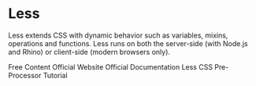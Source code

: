 # Less

Less extends CSS with dynamic behavior such as variables, mixins, operations and functions. Less runs on both the server-side (with Node.js and Rhino) or client-side (modern browsers only).

<ResourceGroupTitle>Free Content</ResourceGroupTitle>
<BadgeLink colorScheme='blue' badgeText='Official Website' href='https://lesscss.org/'>Official Website</BadgeLink>
<BadgeLink colorScheme='blue' badgeText='Official Documentation' href='https://lesscss.org/usage/'>Official Documentation</BadgeLink>
<BadgeLink badgeText='Watch' href='https://www.youtube.com/watch?v=YD91G8DdUsw'> Less CSS Pre-Processor Tutorial</BadgeLink>
